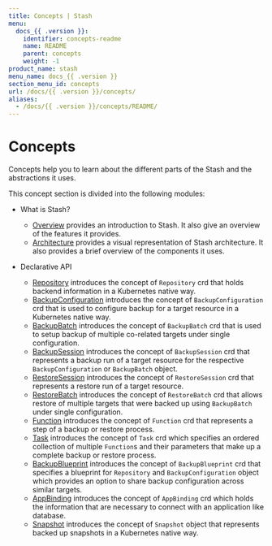 ```yaml
---
title: Concepts | Stash
menu:
  docs_{{ .version }}:
    identifier: concepts-readme
    name: README
    parent: concepts
    weight: -1
product_name: stash
menu_name: docs_{{ .version }}
section_menu_id: concepts
url: /docs/{{ .version }}/concepts/
aliases:
  - /docs/{{ .version }}/concepts/README/
---
```


# Concepts

Concepts help you to learn about the different parts of the Stash and the abstractions it uses.

This concept section is divided into the following modules:

- What is Stash?
  - [Overview](/docs/concepts/what-is-stash/overview.md) provides an introduction to Stash. It also give an overview of the features it provides.
  - [Architecture](/docs/concepts/what-is-stash/architecture.md) provides a visual representation of Stash architecture. It also provides a brief overview of the components it uses.

- Declarative API
  - [Repository](/docs/concepts/crds/repository.md) introduces the concept of `Repository` crd that holds backend information in a Kubernetes native way.
  - [BackupConfiguration](/docs/concepts/crds/backupconfiguration/index.md) introduces the concept of `BackupConfiguration` crd that is used to configure backup for a target resource in a Kubernetes native way.
  - [BackupBatch](/docs/concepts/crds/backupbatch/index.md) introduces the concept of `BackupBatch` crd that is used to setup backup of multiple co-related targets under single configuration.
  - [BackupSession](/docs/concepts/crds/backupsession/index.md) introduces the concept of `BackupSession` crd that represents a backup run of a target resource for the respective `BackupConfiguration` or `BackupBatch` object.
  - [RestoreSession](/docs/concepts/crds/restoresession/index.md) introduces the concept of `RestoreSession` crd that represents a restore run of a target resource.
  - [RestoreBatch](/docs/concepts/crds/restorebatch/index.md) introduces the concept of `RestoreBatch` crd that allows restore of multiple targets that were backed up using `BackupBatch` under single configuration.
  - [Function](/docs/concepts/crds/function/index.md) introduces the concept of `Function` crd that represents a step of a backup or restore process.
  - [Task](/docs/concepts/crds/task/index.md) introduces the concept of `Task` crd which specifies an ordered collection of multiple `Function`s and their parameters that make up a complete backup or restore process.
  - [BackupBlueprint](/docs/concepts/crds/backupblueprint/index.md) introduces the concept of `BackupBlueprint` crd that specifies a blueprint for `Repository` and `BackupConfiguration` object which provides an option to share backup configuration across similar targets.
  - [AppBinding](/docs/concepts/crds/appbinding/index.md) introduces the concept of `AppBinding` crd which holds the information that are necessary to connect with an application like database.
  - [Snapshot](/docs/concepts/crds/snapshot/index.md) introduces the concept of `Snapshot` object that represents backed up snapshots in a Kubernetes native way.
